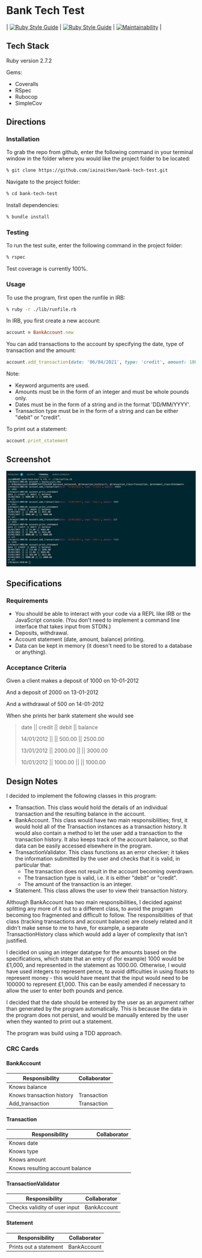 # Bank Tech Test

| [![Ruby Style Guide](https://img.shields.io/badge/code_style-rubocop-brightgreen.svg)](https://github.com/rubocop/rubocop) | [![Ruby Style Guide](https://img.shields.io/badge/code_style-community-brightgreen.svg)](https://rubystyle.guide) | [![Maintainability](https://api.codeclimate.com/v1/badges/c1a02154e8d14603ef2c/maintainability)](https://codeclimate.com/github/iainaitken/bank-tech-test/maintainability) |

## Tech Stack

Ruby version 2.7.2

Gems:

* Coveralls
* RSpec
* Rubocop
* SimpleCov

## Directions

### Installation

To grab the repo from github, enter the following command in your terminal window in the folder where you would like the project folder to be located:

```bash
% git clone https://github.com/iainaitken/bank-tech-test.git
```

Navigate to the project folder:

```bash
% cd bank-tech-test
```

Install dependencies:

```bash
% bundle install
```

### Testing

To run the test suite, enter the following command in the project folder:

```bash
% rspec
```

Test coverage is currently 100%.

### Usage

To use the program, first open the runfile in IRB:

```bash
% ruby -r ./lib/runfile.rb
```

In IRB, you first create a new account:

```ruby
account = BankAccount.new
```

You can add transactions to the account by specifying the date, type of transaction and the amount:

```ruby
account.add_transaction(date: '06/04/2021', type: 'credit', amount: 1000)
```

Note:

* Keyword arguments are used.
* Amounts must be in the form of an integer and must be whole pounds only.
* Dates must be in the form of a string and in the format 'DD/MM/YYYY'.
* Transaction type must be in the form of a string and can be either "debit" or "credit".

To print out a statement:

```ruby
account.print_statement
```

## Screenshot

![](./screenshots/screenshot.png)

## Specifications

### Requirements

* You should be able to interact with your code via a REPL like IRB or the JavaScript console. (You don't need to implement a command line interface that takes input from STDIN.)
* Deposits, withdrawal.
* Account statement (date, amount, balance) printing.
* Data can be kept in memory (it doesn't need to be stored to a database or anything).

### Acceptance Criteria

Given a client makes a deposit of 1000 on 10-01-2012

And a deposit of 2000 on 13-01-2012

And a withdrawal of 500 on 14-01-2012

When she prints her bank statement she would see

> date || credit || debit || balance
> 
> 14/01/2012 || || 500.00 || 2500.00
> 
> 13/01/2012 || 2000.00 || || 3000.00
> 
> 10/01/2012 || 1000.00 || || 1000.00

## Design Notes

I decided to implement the following classes in this program:

* Transaction. This class would hold the details of an individual transaction and the resulting balance in the account. 
* BankAccount. This class would have two main responsibilities; first, it would hold all of the Transaction instances as a transaction history. It would also contain a method to let the user add a transaction to the transaction history. It also keeps track of the account balance, so that data can be easily accessed elsewhere in the program.
* TransactionValidator. This class functions as an error checker; it takes the information submitted by the user and checks that it is valid, in particular that:
  * The transaction does not result in the account becoming overdrawn.
  * The transaction type is valid, i.e. it is either "debit" or "credit".
  * The amount of the transaction is an integer.
* Statement. This class allows the user to view their transaction history.

Although BankAccount has two main responsibilities, I decided against splitting any more of it out to a different class, to avoid the program becoming too fragmented and difficult to follow. The responsibilities of that class (tracking transactions and account balance) are closely related and it didn't make sense to me to have, for example, a separate TransactionHistory class which would add a layer of complexity that isn't justified.

I decided on using an integer datatype for the amounts based on the specifications, which state that an entry of (for example) 1000 would be £1,000, and represented in the statement as 1000.00. Otherwise, I would have used integers to represent pence, to avoid difficulties in using floats to represent money - this would have meant that the input would need to be 100000 to represent £1,000. This can be easily amended if necessary to allow the user to enter both pounds and pence.

I decided that the date should be entered by the user as an argument rather than generated by the program automatically. This is because the data in the program does not persist, and would be manually entered by the user when they wanted to print out a statement.

The program was build using a TDD approach.

### CRC Cards

#### BankAccount

| Responsibility | Collaborator |
| ----------- | --- |
| Knows balance |   |
| Knows transaction history | Transaction  |
| Add_transaction | Transaction |

#### Transaction

| Responsibility | Collaborator |
| ----------- | --- |
| Knows date |   |
| Knows type |   |
| Knows amount |  |
| Knows resulting account balance |   |

#### TransactionValidator

| Responsibility | Collaborator |
| ----------- | --- |
| Checks validity of user input | BankAccount  |

#### Statement

| Responsibility | Collaborator |
| ----------- | --- |
| Prints out a statement | BankAccount  |
